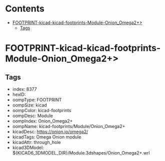 



Contents
========

* [FOOTPRINT-kicad-kicad-footprints-Module-Onion_Omega2+>](#footprint-kicad-kicad-footprints-module-onion_omega2)
	* [Tags](#tags)

# FOOTPRINT-kicad-kicad-footprints-Module-Onion_Omega2+>

## Tags

- index: 8377
- hexID: 
- oompType: FOOTPRINT
- oompSize: kicad
- oompColor: kicad-footprints
- oompDesc: Module
- oompIndex: Onion_Omega2+
- oompName: kicad-footprints/Module/Onion_Omega2+
- kicadDesc: https://onion.io/omega2/
- kicadTags: Omega Onion module
- kicadAttr: through_hole
- kicad3DModel: ${KICAD6_3DMODEL_DIR}/Module.3dshapes/Onion_Omega2+.wrl

